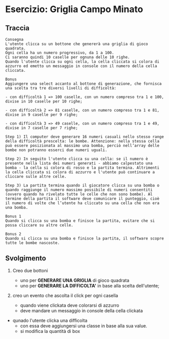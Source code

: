 
# Esercizio: Griglia Campo Minato

## Traccia

```
Consegna
L'utente clicca su un bottone che genererà una griglia di gioco quadrata.
Ogni cella ha un numero progressivo, da 1 a 100.
Ci saranno quindi 10 caselle per ognuna delle 10 righe.
Quando l'utente clicca su ogni cella, la cella cliccata si colora di azzurro ed emetto un messaggio in console con il numero della cella cliccata.

Bonus
Aggiungere una select accanto al bottone di generazione, che fornisca una scelta tra tre diversi livelli di difficoltà:

- con difficoltà 1 => 100 caselle, con un numero compreso tra 1 e 100, divise in 10 caselle per 10 righe;

- con difficoltà 2 => 81 caselle, con un numero compreso tra 1 e 81, divise in 9 caselle per 9 righe;

- con difficoltà 3 => 49 caselle, con un numero compreso tra 1 e 49, divise in 7 caselle per 7 righe;

Step 1) Il computer deve generare 16 numeri casuali nello stesso range della difficoltà prescelta: le bombe. Attenzione: nella stessa cella può essere posizionata al massimo una bomba, perciò nell’array delle bombe non potranno esserci due numeri uguali.

Step 2) In seguito l'utente clicca su una cella: se il numero è presente nella lista dei numeri generati - abbiamo calpestato una bomba - la cella si colora di rosso e la partita termina. Altrimenti la cella cliccata si colora di azzurro e l'utente può continuare a cliccare sulle altre celle.

Step 3) La partita termina quando il giocatore clicca su una bomba o quando raggiunge il numero massimo possibile di numeri consentiti (ovvero quando ha rivelato tutte le celle che non sono bombe). Al termine della partita il software deve comunicare il punteggio, cioè il numero di volte che l’utente ha cliccato su una cella che non era una bomba.

Bonus 1
Quando si clicca su una bomba e finisce la partita, evitare che si possa cliccare su altre celle.

Bonus 2
Quando si clicca su una bomba e finisce la partita, il software scopre tutte le bombe nascoste.

```

## Svolgimento

1) Creo due bottoni
    - uno per **GENERARE UNA GRIGLIA** di gioco quadrata
    - uno per **GENERARE LA DIFFICOLTA'** in base alla scelta dell'utente;

2) creo un evento che ascolta il click per ogni casella
    - quando viene clickata deve colorarsi di azzurro
    - deve mandare un messaggio in console della cella clickata


- qunado l'utente clicka una difficolta 
    - con essa deve aggiungersi una classe in base alla sua value.
    - si modifica la quantità di box 
